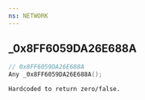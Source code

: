 ```yaml
---
ns: NETWORK
---
```

## _0x8FF6059DA26E688A

```c
// 0x8FF6059DA26E688A
Any _0x8FF6059DA26E688A();
```

```
Hardcoded to return zero/false.
```

